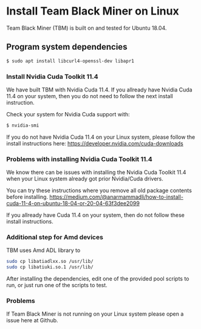 # Install Team Black Miner on Linux

Team Black Miner (TBM) is built on and tested for Ubuntu 18.04.

## Program system dependencies

```bash
$ sudo apt install libcurl4-openssl-dev libapr1
```

### Install Nvidia Cuda Toolkit 11.4
We have built TBM with Nvidia Cuda 11.4.
If you allready have Nvidia Cuda 11.4 on your system,
then you do not need to follow the next install instruction.

Check your system for Nvidia Cuda support with:

```bash
$ nvidia-smi
```

If you do not have Nvidia Cuda 11.4 on your Linux system,
please follow the install instructions here:
https://developer.nvidia.com/cuda-downloads

### Problems with installing Nvidia Cuda Toolkit 11.4
We know there can be issues with installing the Nvidia Cuda Toolkit 11.4
when your Linux system already got prior Nvidia/Cuda drivers.

You can try these instructions where you remove all old package contents before installing.
https://medium.com/@anarmammadli/how-to-install-cuda-11-4-on-ubuntu-18-04-or-20-04-63f3dee2099

If you allready have Cuda 11.4 on your system,
then do not follow these install instructions.

### Additional step for Amd devices
TBM uses Amd ADL library to 

```bash
sudo cp libatiadlxx.so /usr/lib/
sudo cp libatiuki.so.1 /usr/lib/
```

After installing the dependencies, edit one of the provided pool scripts to run,
or just run one of the scripts to test.

### Problems
If Team Black Miner is not running on your Linux system please open a issue here at Github.

